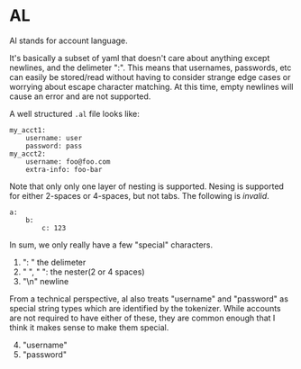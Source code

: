 # AL
Al stands for account language.

It's basically a subset of yaml that doesn't care about anything except newlines, and the delimeter ":".
This means that usernames, passwords, etc can easily be stored/read without having to consider strange edge cases or worrying about escape character matching.
At this time, empty newlines will cause an error and are not supported.

A well structured `.al` file looks like:
```
my_acct1:
    username: user
    password: pass
my_acct2:
    username: foo@foo.com
    extra-info: foo-bar
```

Note that only only one layer of nesting is supported. Nesing is supported for either 2-spaces or 4-spaces, but not tabs.
The following is _invalid_.
```
a:
    b:
        c: 123
```

In sum, we only really have a few "special" characters.
1. ": " the delimeter
2. "  ", "    ": the nester(2 or 4 spaces)
3. "\n" newline

From a technical perspective, al also treats "username" and "password" as special string types which are identified by the tokenizer.
While accounts are not required to have either of these, they are common enough that I think it makes sense to make them special.

4. "username"
5. "password"
